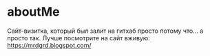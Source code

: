 # aboutMe

Сайт-визитка, который был залит на гитхаб просто потому что... а просто так.
Лучше посмотрите на сайт вживую:
https://mrdgrd.blogspot.com/
